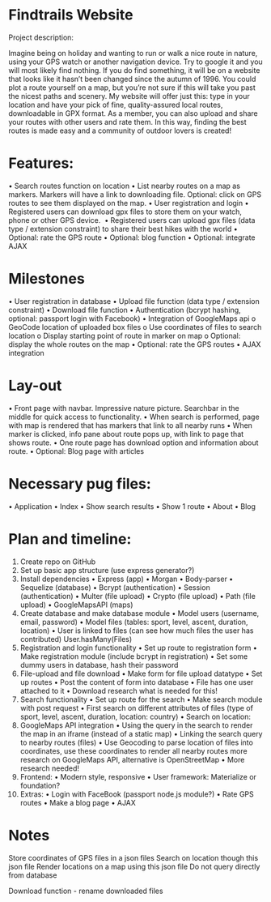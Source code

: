 # Findtrails Website
Project description:

Imagine being on holiday and wanting to run or walk a nice route in nature, using your GPS watch or another navigation device. Try to google it and you will most likely find nothing. If you do find something, it will be on a website that looks like it hasn’t been changed since the autumn of 1996. You could plot a route yourself on a map, but you’re not sure if this will take you past the nicest paths and scenery. My website will offer just this: type in your location and have your pick of fine, quality-assured local routes, downloadable in GPX format. As a member, you can also upload and share your routes with other users and rate them. In this way, finding the best routes is made easy and a community of outdoor lovers is created!
 
# Features:
•	Search routes function on location
•	List nearby routes on a map as markers. Markers will have a link to downloading file. Optional: click on GPS routes to see them displayed on the map.
•	User registration and login
•	Registered users can download gpx files to store them on your watch, phone or other GPS device. 
•	Registered users can upload gpx files (data type / extension constraint) to share their best hikes with the world
•	Optional: rate the GPS route
•	Optional: blog function
•	Optional: integrate AJAX

# Milestones
•	User registration in database
•	Upload file function (data type / extension constraint)
•	Download file function
•	Authentication (bcrypt hashing, optional: passport login with Facebook)
•	Integration of GoogleMaps api
o	GeoCode location of uploaded box files
o	Use coordinates of files to search location
o	Display starting point of route in marker on map
o	Optional: display the whole routes on the map
•	Optional: rate the GPS routes
•	AJAX integration

# Lay-out
•	Front page with navbar. Impressive nature picture. Searchbar in the middle for quick access to functionality.
•	When search is performed, page with map is rendered that has markers that link to all nearby runs
•	When marker is clicked, info pane about route pops up, with link to page that shows route.
•	One route page has download option and information about route.
•	Optional: Blog page with articles

# Necessary pug files:
•	Application
•	Index
•	Show search results
•	Show 1 route
•	About
•	Blog

# Plan and timeline:
1.	Create repo on GitHub 
2.	Set up basic app structure (use express generator?)
3.	Install dependencies
•	Express (app)
•	Morgan
•	Body-parser
•	Sequelize (database)
•	Bcrypt (authentication)
•	Session (authentication)
•	Multer (file upload)
•	Crypto (file upload)
•	Path (file upload)
•	GoogleMapsAPI (maps)
4.	Create database and make database module
•	Model users (username, email, password)
•	Model files (tables: sport, level, ascent, duration, location)
•	User is linked to files (can see how much files the user has contributed)  User.hasMany(Files)
5.	Registration and login functionality
•	Set up route to registration form
•	Make registration module (include bcrypt in registration)
•	Set some dummy users in database, hash their password
6.	File-upload and file download
•	Make form for file upload  datatype
•	Set up routes
•	Post the content of form into database
•	File has one user attached to it
•	Download  research what is needed for this!
7.	Search functionality
•	Set up route for the search
•	Make search module with post request
•	First search on different attributes of files (type of sport, level, ascent, duration, location: country)
•	Search on location:
8.	GoogleMaps API integration
•	Using the query in the search to render the map in an iframe (instead of a static map)
•	Linking the search query to nearby routes (files)
•	Use Geocoding to parse location of files into coordinates, use these coordinates to render all nearby routes  more research on GoogleMaps API, alternative is OpenStreetMap
•	More research needed!
9.	Frontend:
•	Modern style, responsive
•	User framework: Materialize or foundation?
10.	Extras:
•	Login with FaceBook (passport node.js module?)
•	Rate GPS routes
•	Make a blog page
•	AJAX

# Notes

Store coordinates of GPS files in a json files
Search on location though this json file
Render locations on a map using this json file
Do not query directly from database

Download function - rename downloaded files
